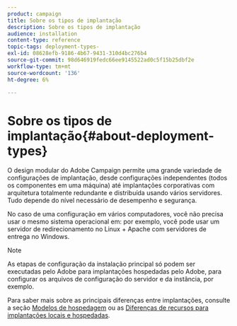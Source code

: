 ```yaml
---
product: campaign
title: Sobre os tipos de implantação
description: Sobre os tipos de implantação
audience: installation
content-type: reference
topic-tags: deployment-types-
exl-id: 08628efb-9186-4b67-9431-310d4bc276b4
source-git-commit: 98d646919fedc66ee9145522ad0c5f15b25dbf2e
workflow-type: tm+mt
source-wordcount: '136'
ht-degree: 6%

---
```


# Sobre os tipos de implantação{#about-deployment-types}

O design modular do Adobe Campaign permite uma grande variedade de configurações de implantação, desde configurações independentes (todos os componentes em uma máquina) até implantações corporativas com arquitetura totalmente redundante e distribuída usando vários servidores. Tudo depende do nível necessário de desempenho e segurança.

No caso de uma configuração em vários computadores, você não precisa usar o mesmo sistema operacional em: por exemplo, você pode usar um servidor de redirecionamento no Linux + Apache com servidores de entrega no Windows.

>[!NOTE]
>
>As etapas de configuração da instalação principal só podem ser executadas pelo Adobe para implantações hospedadas pelo Adobe, para configurar os arquivos de configuração do servidor e da instância, por exemplo.
>
>Para saber mais sobre as principais diferenças entre implantações, consulte a seção [Modelos de hospedagem](../../installation/using/hosting-models.md) ou as [Diferenças de recursos para implantações locais e hospedadas](../../installation/using/capability-matrix.md).
